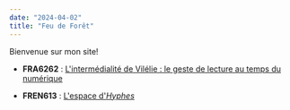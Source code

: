 ```yaml
---
date: "2024-04-02"
title: "Feu de Forêt"
---
```

Bienvenue sur mon site!

- **FRA6262** : [L'intermédialité de Vilélie  : le geste de lecture au temps du numérique](https://cgermain97.github.io/Feu-de-Foret/post1/)

- **FREN613** : [L'espace d'*Hyphes*](https://cgermain97.github.io/Feu-de-Foret/docs/intro/)

